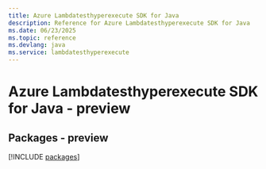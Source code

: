 ```yaml
---
title: Azure Lambdatesthyperexecute SDK for Java
description: Reference for Azure Lambdatesthyperexecute SDK for Java
ms.date: 06/23/2025
ms.topic: reference
ms.devlang: java
ms.service: lambdatesthyperexecute
---
```

# Azure Lambdatesthyperexecute SDK for Java - preview
## Packages - preview
[!INCLUDE [packages](lambdatesthyperexecute-index.md)]